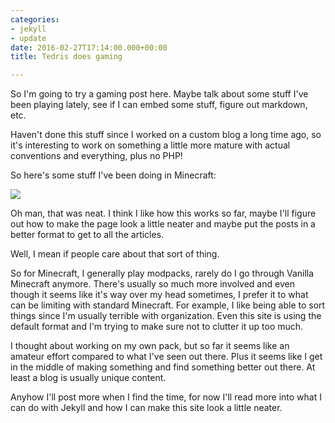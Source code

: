 ```yaml
---
categories:
- jekyll
- update
date: 2016-02-27T17:14:00.000+00:00
title: Tedris does gaming

---
```

So I'm going to try a gaming post here.  Maybe talk about some stuff I've been playing lately, see if I can embed some stuff, figure out markdown, etc.

Haven't done this stuff since I worked on a custom blog a long time ago, so it's interesting to work on something a little more mature with actual conventions and everything, plus no PHP!

So here's some stuff I've been doing in Minecraft:

![](/uploads/minecraftModpacks.JPG)

Oh man, that was neat.  I think I like how this works so far, maybe I'll figure out how to make the page look a little neater and maybe put the posts in a better format to get to all the articles.

Well, I mean if people care about that sort of thing.

So for Minecraft, I generally play modpacks, rarely do I go through Vanilla Minecraft anymore.  There's usually so much more involved and even though it seems like it's way over my head sometimes, I prefer it to what can be limiting with standard Minecraft.  For example, I like being able to sort things since I'm usually terrible with organization.  Even this site is using the default format and I'm trying to make sure not to clutter it up too much.

I thought about working on my own pack, but so far it seems like an amateur effort compared to what I've seen out there.  Plus it seems like I get in the middle of making something and find something better out there.  At least a blog is usually unique content.

Anyhow I'll post more when I find the time, for now I'll read more into what I can do with Jekyll and how I can make this site look a little neater.